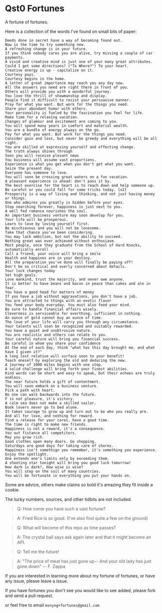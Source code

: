 # Qst0 Fortunes
A fortune of fortunes.

Here is a collection of the words I've found on small bits of paper:

```
Deeds done in secret have a way of becoming found out.
Now is the time to try something new.
A refreshing change is in your future.
If you think nobody cares you are alive, try missing a couple of car payments.
A vivid and creative mind is just one of your many great attributes.
Could I get some directions? ("To Where?") To your heart.
Creative energy is up - capitalize on it.
Courtesy pays.
Courtesy begins in the home.
A letter of great importance may reach you any day now.
All the answers you need are right there in front of you.
Others will provide you with a wonderful journey.
You love the thrill of showmanship and display.
People find it difficult to resist your persuasive manner.
Pray for what you want. But work for the things you need.
Share your abundant humor with others.
Your personality is fueled by the fascination you feel for life.
Make time for a relaxing vacation.
Changes of glamour and excitement are coming to you.
You will spend many years in comfort and material wealth.
You are a bundle of energy always on the go.
Pay for what you want. But work for the things you need.
Consider gain and loss, but never be greedy and everything will be all right.
You are skilled at expressing yourself and effecting change.
The truth always shines through
Soon you will receive plesant news
You business will assume vast proportions.
Experience is what you get when you don't get what you want.
Seize the present day.
Everyone has someone to love.
You will soon be crossing great waters on a fun vacation.
A pleasant experience is ahead: don't pass it by.
The best exercise for the heart is to reach down and help someone up.
Be careful or you could fall for some tricks today. [x2]
Prosperity is a way of living and thinking, and not just having money or things.
One who admires you greatly is hidden before your eyes.
Stop searching forever, happiness is just next to you.
A well fed romance nourishes the soul.
An important business venture may soon develop for you.
Your life will be prosperous.
Learn to love by loving yourself first.
Be mischievous and you will not be lonesome.
Take that chance you've been considering.
You may lack ambition, but not the ability to succeed.
Nothing great was ever achieved without enthusiasm.
Most people, once they graduate from the School of Hard Knocks, automatically enroll
Call a friend, your voice will bring a smile
Health and happines are in your destiny.
All the preparation you've done will finally be paying off!
Don't be so critical and overly concerned about details.
Your luck changes today
Set high goals.
Love mankind, trust the majority, and never owe anyone.
It is better to have beans and bacon in peace than cakes and ale in fear.
You have a good head for matters of money
If you have a job without aggravations, you don't have a job.
You are attracted to things with an exotic flavor
You feed your body everyday. You must also feed your mind.
Be sure to handle financial affairs wisely.
Cleverness is serviceable for everthing, sufficient in nothing.
An ounce of gold cannot buy an ounce of time.
The love of your life will carry you through any circumstance.
Your talents will soon be recognized and suitably rewarded.
You have a quiet and unobtrusive nature.
You are realistic and others can relate to you.
Your careful nature will bring you financial success.
Be careful in whom you share your confidence
At the end of each day, think "what has this day brought me, and what have I given it?"
A long lost relative will surface soon to your benefit!
Teach oneself by exploring the old and deducing the new.
A journey of 1000 miles begins with one step.
A solid challenge will bring forth your finest abilities.
Kind words can be short and easy to speak, but their echoes are truly endless.
The near future holds a gift of contentment.
You will soon embark on a business venture.
Pick a path with heart.
No one can walk backwards into the future.
F is not pleasure, it's victory.
A calm sea does not make a skilled sailor.
Book lovers never go to bed alone.
It takes courage to grow up and turn out to be who you really are.
And all for love, and nothing for reward.
Find a release for your cares, have a good time.
The time is right to make new friends.
Happiness is not a reward, it's a consequence.
You out fistance all competitors.
May you grow rich.
Good clothes open many doors. Go shopping.
Saturdays are good days for taking care of chores.
Happiness isn't somethign you remember, it's something you experience.
Enjoy the spotlight.
One extends one's limits only by exceeding them.
A shooting star tonight will bring you good luck tomorrow!
How dark is dark?, How wise is wise?
You will step on the soil of many countries.
You will be fortunate in everything you put your hands on.
```

Some are advice, others make claims so bold it's amazing they fit inside a cookie.

The lucky numbers, sources, and other tidbits are not included.

> Q: How come you have such a vast fortune?

> A: Fried Rice is so good. (I've also find quite a few on the ground)

> Q: What will become of this repo as time passes?

> A: The crystal ball says ask again later and that it might become an API.

> Q: Tell me the future!

> A: "The price of meat has just gone up-- And your old lady has just gone down" -- F. Zappa

If you are interested in learning more about my fortune of fortunes, or have any issue, please leave a issue.

If you have fortunes you don't see you would like to see added, please fork and send a pull request.

or feel free to email `msnyng+fortunes@gmail.com`
